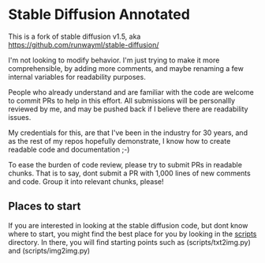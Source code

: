 # Stable Diffusion Annotated

This is a fork of stable diffusion v1.5, aka
https://github.com/runwayml/stable-diffusion/

I'm not looking to modify behavior. I'm just trying to make it more comprehensible, by
adding more comments, and maybe renaming a few internal variables for readability purposes.

People who already understand and are familiar with the code are welcome to commit PRs to help in this effort.
All submissions will be personallly reviewed by me, and may be pushed back if I believe there
are readability issues.

My credentials for this, are that I've been in the industry for 30 years, and as the rest of my repos 
hopefully demonstrate, I know how to create readable code and documentation ;-) 

To ease the burden of code review, please try to submit PRs in readable chunks. 
That is to say, dont submit a PR with 1,000 lines of new comments and code. Group it into relevant chunks, please!

## Places to start

If you are interested in looking at the stable diffusion code, but dont know where to start, you might find the best place for you
by looking in the [scripts](scripts/) directory. In there, you will find starting points such as (scripts/txt2img.py) and (scripts/img2img.py)
